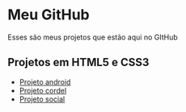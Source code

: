 # Meu GitHub
Esses são meus projetos que estão aqui no GItHub

## Projetos em HTML5 e CSS3
- <a href="https://danielribeiro2557.github.io/projeto-android/">Projeto android</a> <br>
- <a href="https://danielribeiro2557.github.io/projeto-cordel/">Projeto cordel</a> <br>
- <a href="https://danielribeiro2557.github.io/projeto-social/">Projeto social</a>
